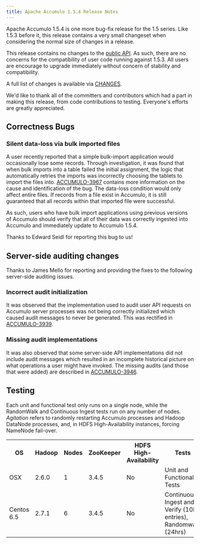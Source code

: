 ```yaml
---
title: Apache Accumulo 1.5.4 Release Notes
---
```


Apache Accumulo 1.5.4 is one more bug-fix release for the 1.5 series. Like 1.5.3 before it, this release contains a
very small changeset when considering the normal size of changes in a release.

This release contains no changes to the [public API][api]. As such, there are no concerns
for the compatibility of user code running against 1.5.3. All users are encourage to upgrade
immediately without concern of stability and compatibility.

A full list of changes is available via [CHANGES][CHANGES].

We'd like to thank all of the committers and contributors which had a part in
making this release, from code contributions to testing. Everyone's efforts are
greatly appreciated.

## Correctness Bugs

### Silent data-loss via bulk imported files

A user recently reported that a simple bulk-import application would occasionally lose some records. Through investigation,
it was found that when bulk imports into a table failed the initial assignment, the logic that automatically retries
the imports was incorrectly choosing the tablets to import the files into. [ACCUMULO-3967][ACCUMULO-3967] contains
more information on the cause and identification of the bug. The data-loss condition would only affect entire files.
If records from a file exist in Accumulo, it is still guaranteed that all records within that imported file were
successful.

As such, users who have bulk import applications using previous versions of Accumulo should verify that all of their
data was correctly ingested into Accumulo and immediately update to Accumulo 1.5.4.

Thanks to Edward Seidl for reporting this bug to us!

## Server-side auditing changes

Thanks to James Mello for reporting and providing the fixes to the following server-side auditing issues.

### Incorrect audit initialization

It was observed that the implementation used to audit user API requests on Accumulo server processes
was not being correctly initialized which caused audit messages to never be generated. This was rectified
in [ACCUMULO-3939][ACCUMULO-3939].

### Missing audit implementations

It was also observed that some server-side API implementations did not include audit messages which resulted
in an incomplete historical picture on what operations a user might have invoked. The missing audits (and those
that were added) are described in [ACCUMULO-3946][ACCUMULO-3946].

## Testing

Each unit and functional test only runs on a single node, while the RandomWalk
and Continuous Ingest tests run on any number of nodes. *Agitation* refers to
randomly restarting Accumulo processes and Hadoop DataNode processes, and, in
HDFS High-Availability instances, forcing NameNode fail-over.

<table id="release_notes_testing">
  <tr>
    <th>OS</th>
    <th>Hadoop</th>
    <th>Nodes</th>
    <th>ZooKeeper</th>
    <th>HDFS High-Availability</th>
    <th>Tests</th>
  </tr>
  <tr>
    <td>OSX</td>
    <td>2.6.0</td>
    <td>1</td>
    <td>3.4.5</td>
    <td>No</td>
    <td>Unit and Functional Tests</td>
  </tr>
  <tr>
    <td>Centos 6.5</td>
    <td>2.7.1</td>
    <td>6</td>
    <td>3.4.5</td>
    <td>No</td>
    <td>Continuous Ingest and Verify (10B entries), Randomwalk (24hrs)</td>
  </tr>
</table>

[ACCUMULO-3967]: https://issues.apache.org/jira/browse/ACCUMULO-3967
[ACCUMULO-3939]: https://issues.apache.org/jira/browse/ACCUMULO-3939
[ACCUMULO-3946]: https://issues.apache.org/jira/browse/ACCUMULO-3946
[api]: https://github.com/apache/accumulo/blob/1.7.0/README.md#api
[CHANGES]: https://issues.apache.org/jira/secure/ReleaseNote.jspa?projectId=12312121&version=12333106
